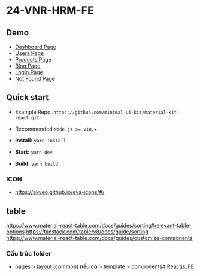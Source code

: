 # 24-VNR-HRM-FE

## Demo

- [Dashboard Page](https://minimal-kit-react.vercel.app/)
- [Users Page](https://minimal-kit-react.vercel.app/user)
- [Products Page](https://minimal-kit-react.vercel.app/products)
- [Blog Page](https://minimal-kit-react.vercel.app/blog)
- [Login Page](https://minimal-kit-react.vercel.app/login)
- [Not Found Page](https://minimal-kit-react.vercel.app/404)

## Quick start

- Example Repo: `https://github.com/minimal-ui-kit/material-kit-react.git`

- Recommended `Node.js >= v18.x`.
- **Install:** `yarn install`
- **Start:** `yarn dev`
- **Build:** `yarn build`

### ICON
- https://akveo.github.io/eva-icons/#/

## table
https://www.material-react-table.com/docs/guides/sorting#relevant-table-options
https://tanstack.com/table/v8/docs/guide/sorting
https://www.material-react-table.com/docs/guides/customize-components

### Cấu trúc folder
- pages > layout (common) **nếu có** > template > components#   R e a c t j s _ F E  
 